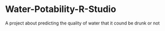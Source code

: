 # Water-Potability-R-Studio
A project about predicting the quality of water that it cound be drunk or not
